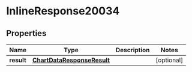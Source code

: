 # InlineResponse20034

## Properties
Name | Type | Description | Notes
------------ | ------------- | ------------- | -------------
**result** | [**ChartDataResponseResult**](ChartDataResponseResult.md) |  |  [optional]
